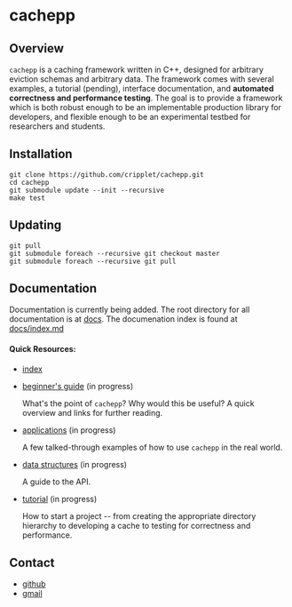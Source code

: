cachepp
====

Overview
----

`cachepp` is a caching framework written in C++, designed for arbitrary eviction schemas and arbitrary data. The framework comes with several examples, a tutorial 
(pending), interface documentation, and **automated correctness and performance testing**. The goal is to provide a framework which is both robust enough to be an 
implementable production library for developers, and flexible enough to be an experimental testbed for researchers and students.

Installation
----

```
git clone https://github.com/cripplet/cachepp.git
cd cachepp
git submodule update --init --recursive
make test
```

Updating
----

```
git pull
git submodule foreach --recursive git checkout master
git submodule foreach --recursive git pull
```

Documentation
----

Documentation is currently being added. The root directory for all documentation is at [docs](docs/). The documenation index is found at [docs/index.md](docs/index.md)

#### Quick Resources:

* [index](docs/index.md)
* [beginner's guide](docs/overview.md) (in progress)

	What's the point of `cachepp`? Why would this be useful? A quick overview and links for further reading.

* [applications](docs/applications.md) (in progress)

	A few talked-through examples of how to use `cachepp` in the real world.

* [data structures](docs/api/index.md) (in progress)

	A guide to the API.
	
* [tutorial](docs/tutorial/index.md) (in progress)

	How to start a project -- from creating the appropriate directory hierarchy to developing a cache to testing for correctness and performance.

Contact
----

* [github](https://github.com/cripplet/cachepp.git)
* [gmail](mailto:minke.zhang@gmail.com)
